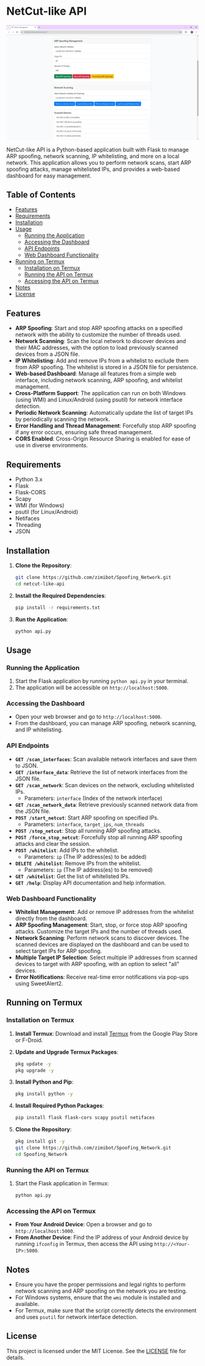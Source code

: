 

# NetCut-like API
![Dashboard Screenshot](./screenshots/gambar.jpg)

NetCut-like API is a Python-based application built with Flask to manage ARP spoofing, network scanning, IP whitelisting, and more on a local network. This application allows you to perform network scans, start ARP spoofing attacks, manage whitelisted IPs, and provides a web-based dashboard for easy management.

## Table of Contents

- [Features](#features)
- [Requirements](#requirements)
- [Installation](#installation)
- [Usage](#usage)
  - [Running the Application](#running-the-application)
  - [Accessing the Dashboard](#accessing-the-dashboard)
  - [API Endpoints](#api-endpoints)
  - [Web Dashboard Functionality](#web-dashboard-functionality)
- [Running on Termux](#running-on-termux)
  - [Installation on Termux](#installation-on-termux)
  - [Running the API on Termux](#running-the-api-on-termux)
  - [Accessing the API on Termux](#accessing-the-api-on-termux)
- [Notes](#notes)
- [License](#license)

## Features

- **ARP Spoofing**: Start and stop ARP spoofing attacks on a specified network with the ability to customize the number of threads used.
- **Network Scanning**: Scan the local network to discover devices and their MAC addresses, with the option to load previously scanned devices from a JSON file.
- **IP Whitelisting**: Add and remove IPs from a whitelist to exclude them from ARP spoofing. The whitelist is stored in a JSON file for persistence.
- **Web-based Dashboard**: Manage all features from a simple web interface, including network scanning, ARP spoofing, and whitelist management.
- **Cross-Platform Support**: The application can run on both Windows (using WMI) and Linux/Android (using psutil) for network interface detection.
- **Periodic Network Scanning**: Automatically update the list of target IPs by periodically scanning the network.
- **Error Handling and Thread Management**: Forcefully stop ARP spoofing if any error occurs, ensuring safe thread management.
- **CORS Enabled**: Cross-Origin Resource Sharing is enabled for ease of use in diverse environments.

## Requirements

- Python 3.x
- Flask
- Flask-CORS
- Scapy
- WMI (for Windows)
- psutil (for Linux/Android)
- Netifaces
- Threading
- JSON

## Installation

1. **Clone the Repository**:
   ```bash
   git clone https://github.com/zimibot/Spoofing_Network.git
   cd netcut-like-api
   ```

2. **Install the Required Dependencies**:
   ```bash
   pip install -r requirements.txt
   ```

3. **Run the Application**:
   ```bash
   python api.py
   ```

## Usage

### Running the Application
1. Start the Flask application by running `python api.py` in your terminal.
2. The application will be accessible on `http://localhost:5000`.

### Accessing the Dashboard
- Open your web browser and go to `http://localhost:5000`.
- From the dashboard, you can manage ARP spoofing, network scanning, and IP whitelisting.

### API Endpoints
- **`GET /scan_interfaces`**: Scan available network interfaces and save them to JSON.
- **`GET /interface_data`**: Retrieve the list of network interfaces from the JSON file.
- **`GET /scan_network`**: Scan devices on the network, excluding whitelisted IPs.
  - Parameters: `interface` (Index of the network interface)
- **`GET /scan_network_data`**: Retrieve previously scanned network data from the JSON file.
- **`POST /start_netcut`**: Start ARP spoofing on specified IPs.
  - Parameters: `interface`, `target_ips`, `num_threads`
- **`POST /stop_netcut`**: Stop all running ARP spoofing attacks.
- **`POST /force_stop_netcut`**: Forcefully stop all running ARP spoofing attacks and clear the session.
- **`POST /whitelist`**: Add IPs to the whitelist.
  - Parameters: `ip` (The IP address(es) to be added)
- **`DELETE /whitelist`**: Remove IPs from the whitelist.
  - Parameters: `ip` (The IP address(es) to be removed)
- **`GET /whitelist`**: Get the list of whitelisted IPs.
- **`GET /help`**: Display API documentation and help information.

### Web Dashboard Functionality
- **Whitelist Management**: Add or remove IP addresses from the whitelist directly from the dashboard.
- **ARP Spoofing Management**: Start, stop, or force stop ARP spoofing attacks. Customize the target IPs and the number of threads used.
- **Network Scanning**: Perform network scans to discover devices. The scanned devices are displayed on the dashboard and can be used to select target IPs for ARP spoofing.
- **Multiple Target IP Selection**: Select multiple IP addresses from scanned devices to target with ARP spoofing, with an option to select "all" devices.
- **Error Notifications**: Receive real-time error notifications via pop-ups using SweetAlert2.

## Running on Termux

### Installation on Termux
1. **Install Termux**: Download and install [Termux](https://termux.com/) from the Google Play Store or F-Droid.

2. **Update and Upgrade Termux Packages**:
   ```bash
   pkg update -y
   pkg upgrade -y
   ```

3. **Install Python and Pip**:
   ```bash
   pkg install python -y
   ```

4. **Install Required Python Packages**:
   ```bash
   pip install flask flask-cors scapy psutil netifaces
   ```

5. **Clone the Repository**:
   ```bash
   pkg install git -y
   git clone https://github.com/zimibot/Spoofing_Network.git
   cd Spoofing_Network
   ```

### Running the API on Termux
1. Start the Flask application in Termux:
   ```bash
   python api.py
   ```

### Accessing the API on Termux
- **From Your Android Device**: Open a browser and go to `http://localhost:5000`.
- **From Another Device**: Find the IP address of your Android device by running `ifconfig` in Termux, then access the API using `http://<Your-IP>:5000`.

## Notes
- Ensure you have the proper permissions and legal rights to perform network scanning and ARP spoofing on the network you are testing.
- For Windows systems, ensure that the `wmi` module is installed and available.
- For Termux, make sure that the script correctly detects the environment and uses `psutil` for network interface detection.

## License
This project is licensed under the MIT License. See the [LICENSE](LICENSE) file for details.

